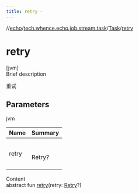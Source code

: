 ```yaml
---
title: retry -
---
```

//[echo](../../index.md)/[tech.whence.echo.job.stream.task](../index.md)/[Task](index.md)/[retry](retry.md)



# retry  
[jvm]  
Brief description  


重试



## Parameters  
  
jvm  
  
|  Name|  Summary| 
|---|---|
| retry| <br><br>Retry?<br><br>
  
  
Content  
abstract fun [retry](retry.md)(retry: [Retry](../../tech.whence.echo.retry/-retry/index.md)?)  



